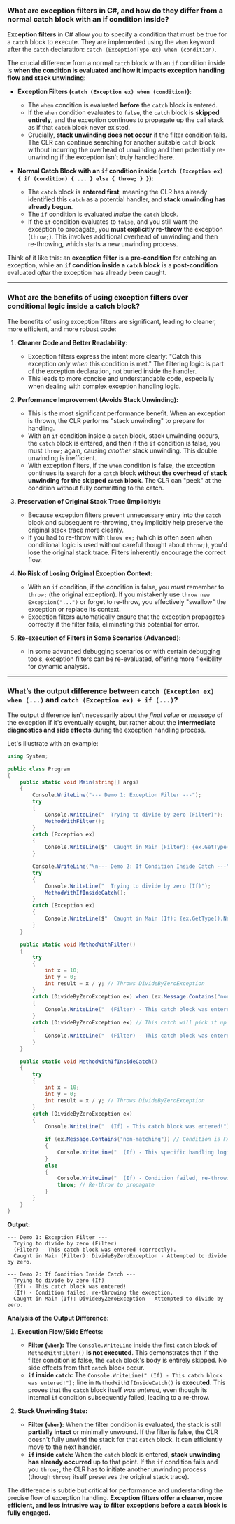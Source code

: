 ### What are exception filters in C\#, and how do they differ from a normal catch block with an if condition inside?

**Exception filters** in C\# allow you to specify a condition that must be true for a `catch` block to execute. They are implemented using the `when` keyword after the `catch` declaration: `catch (ExceptionType ex) when (condition)`.

The crucial difference from a normal `catch` block with an `if` condition inside is **when the condition is evaluated and how it impacts exception handling flow and stack unwinding**:

  * **Exception Filters (`catch (Exception ex) when (condition)`):**

      * The `when` condition is evaluated **before** the `catch` block is entered.
      * If the `when` condition evaluates to `false`, the `catch` block is **skipped entirely**, and the exception continues to propagate up the call stack as if that `catch` block never existed.
      * Crucially, **stack unwinding does not occur** if the filter condition fails. The CLR can continue searching for another suitable `catch` block without incurring the overhead of unwinding and then potentially re-unwinding if the exception isn't truly handled here.

  * **Normal Catch Block with an `if` condition inside (`catch (Exception ex) { if (condition) { ... } else { throw; } }`):**

      * The `catch` block is **entered first**, meaning the CLR has already identified this `catch` as a potential handler, and **stack unwinding has already begun**.
      * The `if` condition is evaluated *inside* the `catch` block.
      * If the `if` condition evaluates to `false`, and you still want the exception to propagate, you **must explicitly re-throw** the exception (`throw;`). This involves additional overhead of unwinding and then re-throwing, which starts a new unwinding process.

Think of it like this: an **exception filter** is a **pre-condition** for catching an exception, while an **`if` condition inside a `catch` block** is a **post-condition** evaluated *after* the exception has already been caught.

-----

### What are the benefits of using exception filters over conditional logic inside a catch block?

The benefits of using exception filters are significant, leading to cleaner, more efficient, and more robust code:

1.  **Cleaner Code and Better Readability:**

      * Exception filters express the intent more clearly: "Catch this exception *only when* this condition is met." The filtering logic is part of the exception declaration, not buried inside the handler.
      * This leads to more concise and understandable code, especially when dealing with complex exception handling logic.

2.  **Performance Improvement (Avoids Stack Unwinding):**

      * This is the most significant performance benefit. When an exception is thrown, the CLR performs "stack unwinding" to prepare for handling.
      * With an `if` condition inside a `catch` block, stack unwinding occurs, the `catch` block is entered, and then if the `if` condition is false, you must `throw;` again, causing *another* stack unwinding. This double unwinding is inefficient.
      * With exception filters, if the `when` condition is false, the exception continues its search for a `catch` block **without the overhead of stack unwinding for the skipped `catch` block**. The CLR can "peek" at the condition without fully committing to the catch.

3.  **Preservation of Original Stack Trace (Implicitly):**

      * Because exception filters prevent unnecessary entry into the `catch` block and subsequent re-throwing, they implicitly help preserve the original stack trace more cleanly.
      * If you had to re-throw with `throw ex;` (which is often seen when conditional logic is used without careful thought about `throw;`), you'd lose the original stack trace. Filters inherently encourage the correct flow.

4.  **No Risk of Losing Original Exception Context:**

      * With an `if` condition, if the condition is false, you *must* remember to `throw;` (the original exception). If you mistakenly use `throw new Exception("...")` or forget to re-throw, you effectively "swallow" the exception or replace its context.
      * Exception filters automatically ensure that the exception propagates correctly if the filter fails, eliminating this potential for error.

5.  **Re-execution of Filters in Some Scenarios (Advanced):**

      * In some advanced debugging scenarios or with certain debugging tools, exception filters can be re-evaluated, offering more flexibility for dynamic analysis.

-----

### What’s the output difference between `catch (Exception ex) when (...)` and `catch (Exception ex) + if (...)`?

The output difference isn't necessarily about the *final value* or *message* of the exception if it's eventually caught, but rather about the **intermediate diagnostics and side effects** during the exception handling process.

Let's illustrate with an example:

```csharp
using System;

public class Program
{
    public static void Main(string[] args)
    {
        Console.WriteLine("--- Demo 1: Exception Filter ---");
        try
        {
            Console.WriteLine("  Trying to divide by zero (Filter)");
            MethodWithFilter();
        }
        catch (Exception ex)
        {
            Console.WriteLine($"  Caught in Main (Filter): {ex.GetType().Name} - {ex.Message}");
        }

        Console.WriteLine("\n--- Demo 2: If Condition Inside Catch ---");
        try
        {
            Console.WriteLine("  Trying to divide by zero (If)");
            MethodWithIfInsideCatch();
        }
        catch (Exception ex)
        {
            Console.WriteLine($"  Caught in Main (If): {ex.GetType().Name} - {ex.Message}");
        }
    }

    public static void MethodWithFilter()
    {
        try
        {
            int x = 10;
            int y = 0;
            int result = x / y; // Throws DivideByZeroException
        }
        catch (DivideByZeroException ex) when (ex.Message.Contains("non-matching")) // Filter is FALSE
        {
            Console.WriteLine("  (Filter) - This catch block was entered!"); // This line will NOT be printed
        }
        catch (DivideByZeroException ex) // This catch will pick it up
        {
            Console.WriteLine("  (Filter) - This catch block was entered (correctly).");
        }
    }

    public static void MethodWithIfInsideCatch()
    {
        try
        {
            int x = 10;
            int y = 0;
            int result = x / y; // Throws DivideByZeroException
        }
        catch (DivideByZeroException ex)
        {
            Console.WriteLine("  (If) - This catch block was entered!"); // This line WILL be printed

            if (ex.Message.Contains("non-matching")) // Condition is FALSE
            {
                Console.WriteLine("  (If) - This specific handling logic would run.");
            }
            else
            {
                Console.WriteLine("  (If) - Condition failed, re-throwing the exception.");
                throw; // Re-throw to propagate
            }
        }
    }
}
```

**Output:**

```
--- Demo 1: Exception Filter ---
  Trying to divide by zero (Filter)
  (Filter) - This catch block was entered (correctly).
  Caught in Main (Filter): DivideByZeroException - Attempted to divide by zero.

--- Demo 2: If Condition Inside Catch ---
  Trying to divide by zero (If)
  (If) - This catch block was entered!
  (If) - Condition failed, re-throwing the exception.
  Caught in Main (If): DivideByZeroException - Attempted to divide by zero.
```

**Analysis of the Output Difference:**

1.  **Execution Flow/Side Effects:**

      * **Filter (`when`):** The `Console.WriteLine` inside the first `catch` block of `MethodWithFilter()` **is not executed**. This demonstrates that if the filter condition is false, the `catch` block's body is entirely skipped. No side effects from that `catch` block occur.
      * **`if` inside `catch`:** The `Console.WriteLine(" (If) - This catch block was entered!");` line in `MethodWithIfInsideCatch()` **is executed**. This proves that the `catch` block itself *was entered*, even though its internal `if` condition subsequently failed, leading to a re-throw.

2.  **Stack Unwinding State:**

      * **Filter (`when`):** When the filter condition is evaluated, the stack is still **partially intact** or minimally unwound. If the filter is false, the CLR doesn't fully unwind the stack for that `catch` block. It can efficiently move to the next handler.
      * **`if` inside `catch`:** When the `catch` block is entered, **stack unwinding has already occurred** up to that point. If the `if` condition fails and you `throw;`, the CLR has to initiate another unwinding process (though `throw;` itself preserves the original stack trace).

The difference is subtle but critical for performance and understanding the precise flow of exception handling. **Exception filters offer a cleaner, more efficient, and less intrusive way to filter exceptions before a `catch` block is fully engaged.**